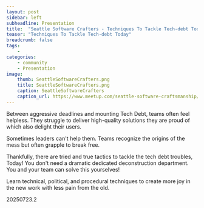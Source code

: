 ```yaml
---
layout: post
sidebar: left
subheadline: Presentation
title:  "Seattle Software Crafters - Techniques To Tackle Tech-debt Today"
teaser: "Techniques To Tackle Tech-debt Today"
breadcrumb: false
tags:
    - 
categories:
    - community
    - Presentation
image:
    thumb: SeattleSoftwareCrafters.png
    title: SeattleSoftwareCrafters.png
    caption: SeattleSoftwareCrafters
    caption_url: https://www.meetup.com/seattle-software-craftsmanship/events/307081535/
---
```

Between aggressive deadlines and mounting Tech Debt, teams often feel helpless. They struggle to deliver high-quality solutions they are proud of which also delight their users.

Sometimes leaders can't help them.
Teams recognize the origins of the mess but often grapple to break free.

Thankfully, there are tried and true tactics to tackle the tech debt troubles, Today! You don't need a dramatic dedicated deconstruction department. You and your team can solve this yourselves!

Learn technical, political, and procedural techniques to create more joy in the new work with less pain from the old.

20250723.2
